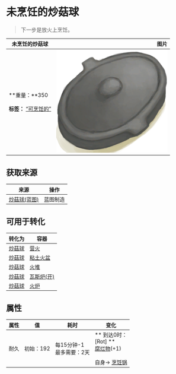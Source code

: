 # 未烹饪的炒菇球  
> 下一步是放火上烹饪。  
  
  未烹饪的炒菇球  |   图片   
 ----  |  ----:   
 **重量：**350<br><br>**标签：**	[“可烹饪的”](tag_Cookable.md)  |  <img decoding="async" src="Sprite/CookingPotClosed.png" href="a.md" style="max-width:300px;max-height:300px;">   
  
## 获取来源  
来源  |  操作  
----  |  ----  
[炒菇球(蓝图)](Bp_FriedPuffballs.md)  |  蓝图制造  
## 可用于转化  
转化为  |  容器  
----  |  ----  
[炒菇球](FriedPuffballs.md)  |  [营火](Campfire.md)  
[炒菇球](FriedPuffballs.md)  |  [粘土火盆](ClayFirePit.md)  
[炒菇球](FriedPuffballs.md)  |  [火堆](Fire.md)  
[炒菇球](FriedPuffballs.md)  |  [瓦斯炉(开)](GasCookerOn.md)  
[炒菇球](FriedPuffballs.md)  |  [火炉](Stove.md)  
## 属性   
属性  |  值  |  耗时  |  变化  
----  |  ----  |  ----  |  ----  
耐久  |  初始：192  |  每15分钟-1<br>最多需要：2天  |  ** 到达0时： **<br>** [Rot] **<br>  [腐烂物](RottenRemains.md)(+1)<br><br>自身→ [烹饪锅](CookingPot.md)  


<script>document.title="未烹饪的炒菇球 - 卡牌生存百科 Card Survival Wiki";</script>